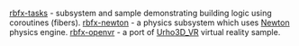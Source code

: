 [rbfx-tasks](https://github.com/rokups/rbfx-tasks) - subsystem and sample demonstrating building logic using coroutines (fibers).
[rbfx-newton](https://github.com/TrevorCash/rbfx-newton) - a physics subsystem which uses [Newton](http://newtondynamics.com) physics engine.
[rbfx-openvr](https://github.com/TrevorCash/rbfx-openvr) - a port of [Urho3D_VR](https://github.com/seanvolt/Urho3D_VR) virtual reality sample.